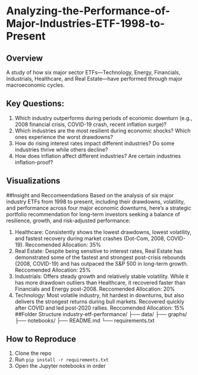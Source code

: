 # Analyzing-the-Performance-of-Major-Industries-ETF-1998-to-Present
## Overview
A study of how six major sector ETFs—Technology, Energy, Financials, Industrials, Healthcare, and Real Estate—have performed through major macroeconomic cycles.
## Key Questions: 
1. Which industry outperforms during periods of economic downturn (e.g., 2008 financial crisis, COVID-19 crash, recent inflation surge)?
2. Which industries are the most resilient during economic shocks? Which ones experience the worst drawdowns?
3. How do rising interest rates impact different industries? Do some industries  thrive while others decline?
4. How does inflation affect different industries? Are certain industries inflation-proof?
## Visualizations

##Insight and Reccomeendations
Based on the analysis of six major industry ETFs from 1998 to present, including their drawdowns, volatility, and performance across four major economic downturns, here’s a strategic portfolio recommendation for long-term investors seeking a balance of resilience, growth, and risk-adjusted performance:
1. Healthcare: Consistently shows the lowest drawdowns, lowest volatility, and fastest recovery during market crashes (Dot-Com, 2008, COVID-19). Reccomended Allocation: 35%
2. Real Estate: Despite being sensitive to interest rates, Real Estate has demonstrated some of the fastest and strongest post-crisis rebounds (2008, COVID-19) and has outpaced the S&P 500 in long-term growth. Reccomended Allocation: 25%
3. Industrials: Offers steady growth and relatively stable volatility. While it has more drawdown outliers than Healthcare, it recovered faster than Financials and Energy post-2008. Reccomended Allocation: 20%
4. Technology: Most volatile industry, hit hardest in downturns, but also delivers the strongest returns during bull markets. Recovered quickly after COVID and led post-2020 rallies. Reccomended Allocation: 15%
##Folder Structure
industry-etf-performance/
├── data/
├── graphs/
├── notebooks/
├── README.md
└── requirements.txt
## How to Reproduce
1. Clone the repo
2. Run `pip install -r requirements.txt`
3. Open the Jupyter notebooks in order
